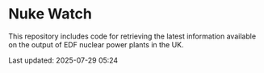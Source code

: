 # Nuke Watch

This repository includes code for retrieving the latest information available on the output of EDF nuclear power plants in the UK.

Last updated: 2025-07-29 05:24